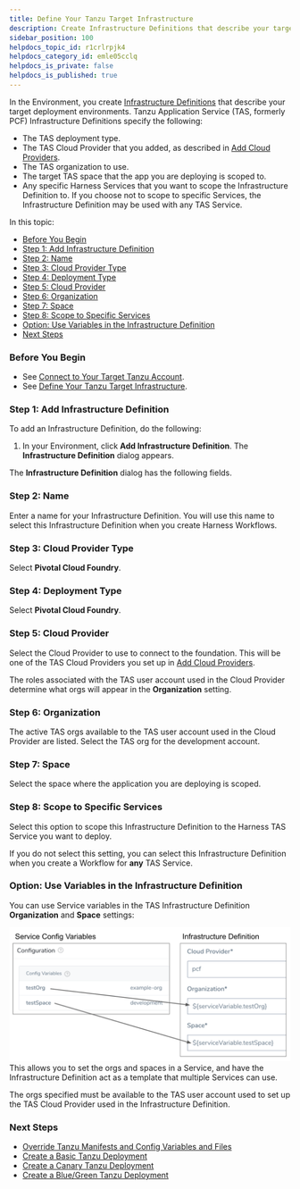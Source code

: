 ```yaml
---
title: Define Your Tanzu Target Infrastructure
description: Create Infrastructure Definitions that describe your target deployment environments in the Environment.
sidebar_position: 100 
helpdocs_topic_id: r1crlrpjk4
helpdocs_category_id: emle05cclq
helpdocs_is_private: false
helpdocs_is_published: true
---
```


In the Environment, you create [Infrastructure Definitions](/article/v3l3wqovbe-infrastructure-definitions) that describe your target deployment environments. Tanzu Application Service (TAS, formerly PCF) Infrastructure Definitions specify the following:

* The TAS deployment type.
* The TAS Cloud Provider that you added, as described in [Add Cloud Providers](/article/whwnovprrb-infrastructure-providers#pivotal_cloud_foundry_pcf).
* The TAS organization to use.
* The target TAS space that the app you are deploying is scoped to.
* Any specific Harness Services that you want to scope the Infrastructure Definition to. If you choose not to scope to specific Services, the Infrastructure Definition may be used with any TAS Service.

In this topic:

* [Before You Begin](#before_you_begin)
* [Step 1: Add Infrastructure Definition](https://docs.harness.io/article/r1crlrpjk4-define-your-pcf-target-infrastructure#step_1_add_infrastructure_definition)
* [Step 2: Name](#step_2_name)
* [Step 3: Cloud Provider Type](#step_3_cloud_provider_type)
* [Step 4: Deployment Type](#step_4_deployment_type)
* [Step 5: Cloud Provider](#step_5_cloud_provider)
* [Step 6: Organization](#step_6_organization)
* [Step 7: Space](#step_7_space)
* [Step 8: Scope to Specific Services](#step_8_scope_to_specific_services)
* [Option: Use Variables in the Infrastructure Definition](#option_use_variables_in_the_infrastructure_definition)
* [Next Steps](#next_steps)

### Before You Begin

* See [Connect to Your Target Tanzu Account](/article/nh4afrhvkl).
* See [Define Your Tanzu Target Infrastructure](/article/r1crlrpjk4).

### Step 1: Add Infrastructure Definition

To add an Infrastructure Definition, do the following:

1. In your Environment, click **Add Infrastructure Definition**. The **Infrastructure Definition** dialog appears.

The **Infrastructure Definition** dialog has the following fields.

### Step 2: Name

Enter a name for your Infrastructure Definition. You will use this name to select this Infrastructure Definition when you create Harness Workflows.

### Step 3: Cloud Provider Type

Select **Pivotal Cloud Foundry**.

### Step 4: Deployment Type

Select **Pivotal Cloud Foundry**.

### Step 5: Cloud Provider

Select the Cloud Provider to use to connect to the foundation. This will be one of the TAS Cloud Providers you set up in [Add Cloud Providers](/article/whwnovprrb-infrastructure-providers#pivotal_cloud_foundry_pcf).

The roles associated with the TAS user account used in the Cloud Provider determine what orgs will appear in the **Organization** setting.

### Step 6: Organization

The active TAS orgs available to the TAS user account used in the Cloud Provider are listed. Select the TAS org for the development account.

### Step 7: Space

Select the space where the application you are deploying is scoped.

### Step 8: Scope to Specific Services

Select this option to scope this Infrastructure Definition to the Harness TAS Service you want to deploy.

If you do not select this setting, you can select this Infrastructure Definition when you create a Workflow for **any** TAS Service.

### Option: Use Variables in the Infrastructure Definition

You can use Service variables in the TAS Infrastructure Definition **Organization** and **Space** settings:

![](./static/define-your-pcf-target-infrastructure-23.png)This allows you to set the orgs and spaces in a Service, and have the Infrastructure Definition act as a template that multiple Services can use.

The orgs specified must be available to the TAS user account used to set up the TAS Cloud Provider used in the Infrastructure Definition.

### Next Steps

* [Override Tanzu Manifests and Config Variables and Files](/article/r0vp331jnq-override-pcf-manifests-and-config-variables-and-files)
* [Create a Basic Tanzu Deployment](/article/c92izkztka-create-a-basic-pcf-deployment)
* [Create a Canary Tanzu Deployment](/article/99bxiqfi1u-create-a-canary-pcf-deployment)
* [Create a Blue/Green Tanzu Deployment](/article/52muxcsr1v-create-a-blue-green-pcf-deployment)

